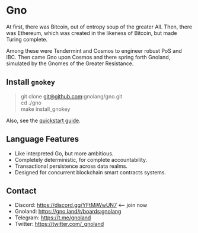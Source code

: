 # Gno

At first, there was Bitcoin, out of entropy soup of the greater All.
Then, there was Ethereum, which was created in the likeness of Bitcoin,
but made Turing complete.

Among these were Tendermint and Cosmos to engineer robust PoS and IBC.
Then came Gno upon Cosmos and there spring forth Gnoland,
simulated by the Gnomes of the Greater Resistance.

## Install `gnokey`

> git clone git@github.com:gnolang/gno.git<br/>
> cd ./gno<br/>
> make install\_gnokey<br/>

Also, see the [quickstart guide](https://test2.gno.land/r/boards:testboard/5).

## Language Features

 * Like interpreted Go, but more ambitious.
 * Completely deterministic, for complete accountability.
 * Transactional persistence across data realms.
 * Designed for concurrent blockchain smart contracts systems.

## Contact

 * Discord: https://discord.gg/YFtMjWwUN7 <-- join now
 * Gnoland: https://gno.land/r/boards:gnolang
 * Telegram: https://t.me/gnoland
 * Twitter: https://twitter.com/_gnoland
